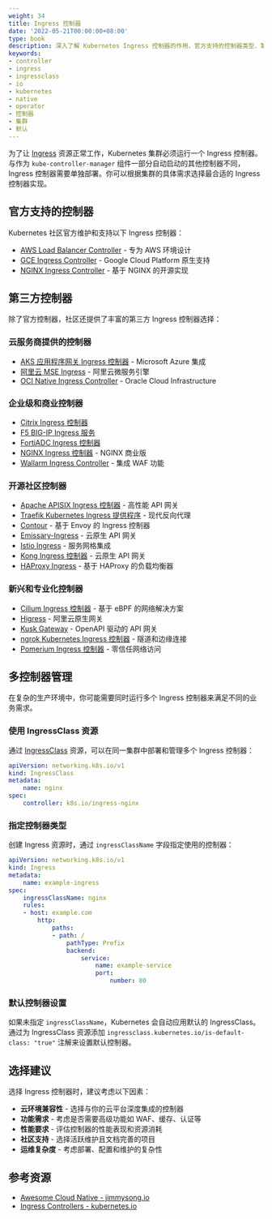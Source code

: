 ```yaml
---
weight: 34
title: Ingress 控制器
date: '2022-05-21T00:00:00+08:00'
type: book
description: 深入了解 Kubernetes Ingress 控制器的作用、官方支持的控制器类型、第三方控制器选择，以及如何在集群中部署和管理多个 Ingress 控制器。
keywords:
- controller
- ingress
- ingressclass
- io
- kubernetes
- native
- operator
- 控制器
- 集群
- 默认
---
```


为了让 [Ingress](../../service-discovery/ingress) 资源正常工作，Kubernetes 集群必须运行一个 Ingress 控制器。与作为 `kube-controller-manager` 组件一部分自动启动的其他控制器不同，Ingress 控制器需要单独部署。你可以根据集群的具体需求选择最合适的 Ingress 控制器实现。

## 官方支持的控制器

Kubernetes 社区官方维护和支持以下 Ingress 控制器：

- [AWS Load Balancer Controller](https://github.com/kubernetes-sigs/aws-load-balancer-controller#readme) - 专为 AWS 环境设计
- [GCE Ingress Controller](https://git.k8s.io/ingress-gce/README.md#readme) - Google Cloud Platform 原生支持
- [NGINX Ingress Controller](https://git.k8s.io/ingress-nginx/README.md#readme) - 基于 NGINX 的开源实现

## 第三方控制器

除了官方控制器，社区还提供了丰富的第三方 Ingress 控制器选择：

### 云服务商提供的控制器

- [AKS 应用程序网关 Ingress 控制器](https://docs.microsoft.com/zh-cn/azure/application-gateway/tutorial-ingress-controller-add-on-existing) - Microsoft Azure 集成
- [阿里云 MSE Ingress](https://www.alibabacloud.com/help/zh/mse/user-guide/overview-of-mse-ingress-gateways) - 阿里云微服务引擎
- [OCI Native Ingress Controller](https://github.com/oracle/oci-native-ingress-controller#readme) - Oracle Cloud Infrastructure

### 企业级和商业控制器

- [Citrix Ingress 控制器](https://github.com/citrix/citrix-k8s-ingress-controller#readme)
- [F5 BIG-IP Ingress 服务](https://clouddocs.f5.com/products/connectors/k8s-bigip-ctlr/latest)
- [FortiADC Ingress 控制器](https://docs.fortinet.com/document/fortiadc/7.0.0/fortiadc-ingress-controller/742835/fortiadc-ingress-controller-overview)
- [NGINX Ingress 控制器](https://www.nginx.com/products/nginx-ingress-controller/) - NGINX 商业版
- [Wallarm Ingress Controller](https://www.wallarm.com/solutions/waf-for-kubernetes) - 集成 WAF 功能

### 开源社区控制器

- [Apache APISIX Ingress 控制器](https://github.com/apache/apisix-ingress-controller) - 高性能 API 网关
- [Traefik Kubernetes Ingress 提供程序](https://doc.traefik.io/traefik/providers/kubernetes-ingress/) - 现代反向代理
- [Contour](https://projectcontour.io/) - 基于 Envoy 的 Ingress 控制器
- [Emissary-Ingress](https://www.getambassador.io/products/api-gateway) - 云原生 API 网关
- [Istio Ingress](https://istio.io/latest/zh/docs/tasks/traffic-management/ingress/kubernetes-ingress/) - 服务网格集成
- [Kong Ingress 控制器](https://github.com/Kong/kubernetes-ingress-controller#readme) - 云原生 API 网关
- [HAProxy Ingress](https://haproxy-ingress.github.io/) - 基于 HAProxy 的负载均衡器

### 新兴和专业化控制器

- [Cilium Ingress 控制器](https://docs.cilium.io/en/stable/network/servicemesh/ingress/) - 基于 eBPF 的网络解决方案
- [Higress](https://github.com/alibaba/higress) - 阿里云原生网关
- [Kusk Gateway](https://kusk.kubeshop.io/) - OpenAPI 驱动的 API 网关
- [ngrok Kubernetes Ingress 控制器](https://github.com/ngrok/kubernetes-ingress-controller) - 隧道和边缘连接
- [Pomerium Ingress 控制器](https://www.pomerium.com/docs/k8s/ingress.html) - 零信任网络访问

## 多控制器管理

在复杂的生产环境中，你可能需要同时运行多个 Ingress 控制器来满足不同的业务需求。

### 使用 IngressClass 资源

通过 [IngressClass](../../service-discovery/ingress/#ingress-class) 资源，可以在同一集群中部署和管理多个 Ingress 控制器：

```yaml
apiVersion: networking.k8s.io/v1
kind: IngressClass
metadata:
    name: nginx
spec:
    controller: k8s.io/ingress-nginx
```

### 指定控制器类型

创建 Ingress 资源时，通过 `ingressClassName` 字段指定使用的控制器：

```yaml
apiVersion: networking.k8s.io/v1
kind: Ingress
metadata:
    name: example-ingress
spec:
    ingressClassName: nginx
    rules:
    - host: example.com
        http:
            paths:
            - path: /
                pathType: Prefix
                backend:
                    service:
                        name: example-service
                        port:
                            number: 80
```

### 默认控制器设置

如果未指定 `ingressClassName`，Kubernetes 会自动应用默认的 IngressClass。通过为 IngressClass 资源添加 `ingressclass.kubernetes.io/is-default-class: "true"` 注解来设置默认控制器。

## 选择建议

选择 Ingress 控制器时，建议考虑以下因素：

- **云环境兼容性** - 选择与你的云平台深度集成的控制器
- **功能需求** - 考虑是否需要高级功能如 WAF、缓存、认证等
- **性能要求** - 评估控制器的性能表现和资源消耗
- **社区支持** - 选择活跃维护且文档完善的项目
- **运维复杂度** - 考虑部署、配置和维护的复杂性

## 参考资源

- [Awesome Cloud Native - jimmysong.io](https://jimmysong.io/awesome-cloud-native/#api-gateway)
- [Ingress Controllers - kubernetes.io](https://kubernetes.io/docs/concepts/services-networking/ingress-controllers/)
